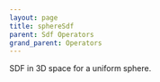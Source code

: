 ```yaml
---
layout: page
title: sphereSdf
parent: Sdf Operators
grand_parent: Operators
---
```


SDF in 3D space for a uniform sphere.
